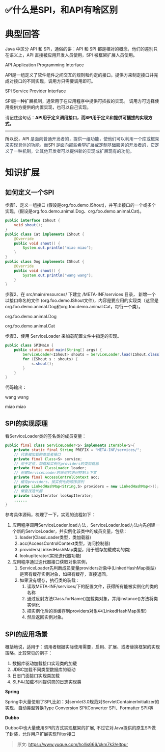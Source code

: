 # ✅什么是SPI，和API有啥区别

# 典型回答
Java 中区分 API 和 SPI，通俗的讲：API 和 SPI 都是相对的概念，他们的差别只在语义上，API 直接被应用开发人员使用，SPI 被框架扩展人员使用。



API Application Programming Interface



API是一组定义了软件组件之间交互的规则和约定的接口。提供方来制定接口并完成对接口的不同实现，调用方只需要调用即可。



SPI Service Provider Interface



SPI是一种扩展机制，通常用于在应用程序中提供可插拔的实现。 调用方可选择使用提供方提供的内置实现，也可以自己实现。



请记住这句话：**API用于定义调用接口，而SPI用于定义和提供可插拔的实现方式。**

****

所以说，API<font style="color:rgb(55, 65, 81);"> 是面向普通开发者的，提供一组功能，使他们可以利用一个库或框架来实现具体的功能。而</font>SPI<font style="color:rgb(55, 65, 81);"> 是面向那些希望扩展或定制基础服务的开发者的，它定义了一种机制，让其他开发者可以提供新的实现或扩展现有的功能。</font>

# 知识扩展
## 如何定义一个SPI
步骤1、定义一组接口 (假设是org.foo.demo.IShout)，并写出接口的一个或多个实现，(假设是org.foo.demo.animal.Dog、org.foo.demo.animal.Cat)。

```java
public interface IShout {
    void shout();
}
public class Cat implements IShout {
    @Override
    public void shout() {
    	System.out.println("miao miao");
	}
}
public class Dog implements IShout {
    @Override
    public void shout() {
    	System.out.println("wang wang");
    }
}
```

步骤2、在 src/main/resources/ 下建立 /META-INF/services 目录， 新增一个以接口命名的文件 (org.foo.demo.IShout文件)，内容是要应用的实现类（这里是org.foo.demo.animal.Dog和org.foo.demo.animal.Cat，每行一个类）。

org.foo.demo.animal.Dog

org.foo.demo.animal.Cat

步骤3、使用 ServiceLoader 来加载配置文件中指定的实现。

```java
public class SPIMain {
    public static void main(String[] args) {
        ServiceLoader<IShout> shouts = ServiceLoader.load(IShout.class);
        for (IShout s : shouts) {
        	s.shout();
        }
    }
}
```

代码输出：

wang wang

miao miao

## SPI的实现原理
看ServiceLoader类的签名类的成员变量：

```java
public final class ServiceLoader<S> implements Iterable<S>{
    private static final String PREFIX = "META-INF/services/";
    // 代表被加载的类或者接口
    private final Class<S> service;
    // 用于定位，加载和实例化providers的类加载器
    private final ClassLoader loader;
    // 创建ServiceLoader时采用的访问控制上下文
    private final AccessControlContext acc;
    // 缓存providers，按实例化的顺序排列
    private LinkedHashMap<String,S> providers = new LinkedHashMap<>();
    // 懒查找迭代器
    private LazyIterator lookupIterator;
    ......
}
```

参考具体源码，梳理了一下，实现的流程如下：

1. 应用程序调用ServiceLoader.load方法，ServiceLoader.load方法内先创建一个新的ServiceLoader，并实例化该类中的成员变量，包括：
    1. loader(ClassLoader类型，类加载器)
    2. acc(AccessControlContext类型，访问控制器)
    3. providers(LinkedHashMap类型，用于缓存加载成功的类)
    4. lookupIterator(实现迭代器功能)
2. 应用程序通过迭代器接口获取对象实例，
    1. ServiceLoader先判断成员变量providers对象中(LinkedHashMap类型)是否有缓存实例对象，如果有缓存，直接返回。
    2. 如果没有缓存，执行类的装载：
        1. 读取META-INF/services/下的配置文件，获得所有能被实例化的类的名称
        2. 通过反射方法Class.forName()加载类对象，并用instance()方法将类实例化
        3. 把实例化后的类缓存到providers对象中(LinkedHashMap类型）
        4. 然后返回实例对象。

## SPI的应用场景
概括地说，适用于：调用者根据实际使用需要，启用、扩展、或者替换框架的实现策略。比较常见的例子：

1. 数据库驱动加载接口实现类的加载
2. JDBC加载不同类型数据库的驱动
3. 日志门面接口实现类加载
4. SLF4J加载不同提供商的日志实现类



**Spring**

Spring中大量使用了SPI,比如：对servlet3.0规范对ServletContainerInitializer的实现、自动类型转换Type Conversion SPI(Converter SPI、Formatter SPI)等



**Dubbo**

Dubbo中也大量使用SPI的方式实现框架的扩展, 不过它对Java提供的原生SPI做了封装，允许用户扩展实现Filter接口



> 原文: <https://www.yuque.com/hollis666/xkm7k3/eltpur>